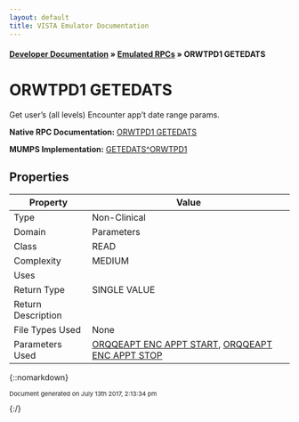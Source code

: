 ```yaml
---
layout: default
title: VISTA Emulator Documentation
---
```


#### [Developer Documentation](../index) &#187; [Emulated RPCs](TableOfContents) &#187; ORWTPD1 GETEDATS<br/>
# ORWTPD1 GETEDATS

Get user’s (all levels) Encounter app’t date range params.

**Native RPC Documentation:** [ORWTPD1 GETEDATS](../VISTARPC/ORWTPD1_GETEDATS)

**MUMPS Implementation:** [GETEDATS^ORWTPD1](http://code.osehra.org/dox/Routine_ORWTPD1_source.html)

## Properties

Property | Value
--- | ---
Type | Non-Clinical
Domain | Parameters
Class | READ
Complexity | MEDIUM
Uses | 
Return Type | SINGLE VALUE
Return Description | 
File Types Used | None
Parameters Used | [ORQQEAPT ENC APPT START](../Parameters/ORQQEAPT_ENC_APPT_START), [ORQQEAPT ENC APPT STOP](../Parameters/ORQQEAPT_ENC_APPT_STOP)


{::nomarkdown} <br/><p style="font-size: 11px">Document generated on July 13th 2017, 2:13:34 pm</p>{:/}